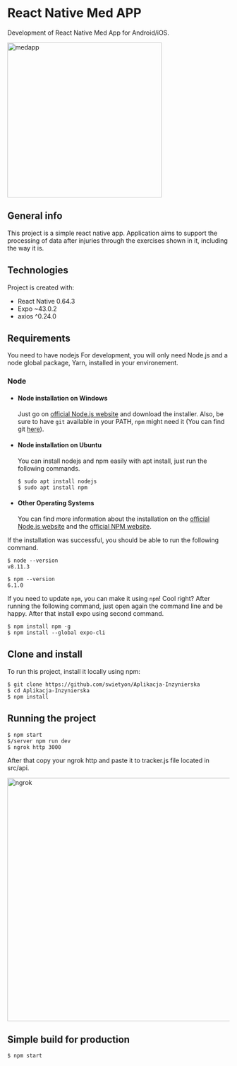 # React Native Med APP

Development of React Native Med App for Android/iOS.

<img src="https://res.cloudinary.com/swietyon/image/upload/v1646045141/1_fswvx9.jpg" width="350" title="medapp">

## General info
This project is a simple react native app. Application aims to support the processing of data
after injuries through the exercises shown in it, including the way it is.
	
## Technologies
Project is created with:
* React Native 0.64.3
* Expo ~43.0.2
* axios ^0.24.0

## Requirements
You need to have nodejs
For development, you will only need Node.js and a node global package, Yarn, installed in your environement.

### Node
- #### Node installation on Windows

  Just go on [official Node.js website](https://nodejs.org/) and download the installer.
Also, be sure to have `git` available in your PATH, `npm` might need it (You can find git [here](https://git-scm.com/)).

- #### Node installation on Ubuntu

  You can install nodejs and npm easily with apt install, just run the following commands.

      $ sudo apt install nodejs
      $ sudo apt install npm

- #### Other Operating Systems
  You can find more information about the installation on the [official Node.js website](https://nodejs.org/) and the [official NPM website](https://npmjs.org/).
  
If the installation was successful, you should be able to run the following command.

    $ node --version
    v8.11.3

    $ npm --version
    6.1.0

If you need to update `npm`, you can make it using `npm`! Cool right? After running the following command, just open again the command line and be happy. After that install expo using second command.

    $ npm install npm -g
    $ npm install --global expo-cli
	
## Clone and install
To run this project, install it locally using npm:

```
$ git clone https://github.com/swietyon/Aplikacja-Inzynierska
$ cd Aplikacja-Inzynierska
$ npm install
```
## Running the project

    $ npm start
    $/server npm run dev
    $ ngrok http 3000
   
After that copy your ngrok http and paste it to tracker.js file located in src/api.

<img src="https://res.cloudinary.com/swietyon/image/upload/v1646046053/2_cyxw6m.jpg" width="550" title="ngrok">


## Simple build for production

    $ npm start
